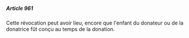 ##### Article 961

Cette révocation peut avoir lieu, encore que l'enfant du donateur ou de la donatrice fût conçu au temps de la donation.


